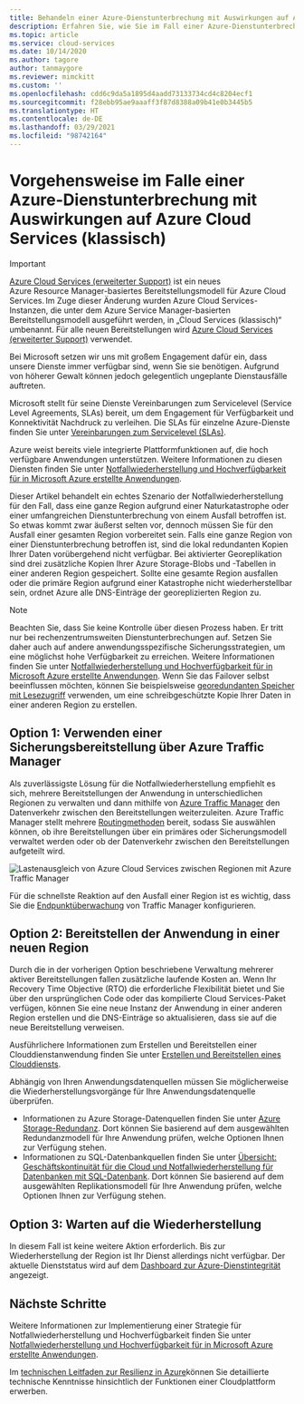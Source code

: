 ```yaml
---
title: Behandeln einer Azure-Dienstunterbrechung mit Auswirkungen auf Azure Cloud Services (klassisch)
description: Erfahren Sie, wie Sie im Fall einer Azure-Dienstunterbrechung mit Auswirkungen auf Azure-Clouddienste vorgehen.
ms.topic: article
ms.service: cloud-services
ms.date: 10/14/2020
ms.author: tagore
author: tanmaygore
ms.reviewer: mimckitt
ms.custom: ''
ms.openlocfilehash: cdd6c9da5a1895d4aadd73133734cd4c8204ecf1
ms.sourcegitcommit: f28ebb95ae9aaaff3f87d8388a09b41e0b3445b5
ms.translationtype: HT
ms.contentlocale: de-DE
ms.lasthandoff: 03/29/2021
ms.locfileid: "98742164"
---
```

# <a name="what-to-do-in-the-event-of-an-azure-service-disruption-that-impacts-azure-cloud-services-classic"></a>Vorgehensweise im Falle einer Azure-Dienstunterbrechung mit Auswirkungen auf Azure Cloud Services (klassisch)

> [!IMPORTANT]
> [Azure Cloud Services (erweiterter Support)](../cloud-services-extended-support/overview.md) ist ein neues Azure Resource Manager-basiertes Bereitstellungsmodell für Azure Cloud Services. Im Zuge dieser Änderung wurden Azure Cloud Services-Instanzen, die unter dem Azure Service Manager-basierten Bereitstellungsmodell ausgeführt werden, in „Cloud Services (klassisch)“ umbenannt. Für alle neuen Bereitstellungen wird [Azure Cloud Services (erweiterter Support)](../cloud-services-extended-support/overview.md) verwendet.

Bei Microsoft setzen wir uns mit großem Engagement dafür ein, dass unsere Dienste immer verfügbar sind, wenn Sie sie benötigen. Aufgrund von höherer Gewalt können jedoch gelegentlich ungeplante Dienstausfälle auftreten.

Microsoft stellt für seine Dienste Vereinbarungen zum Servicelevel (Service Level Agreements, SLAs) bereit, um dem Engagement für Verfügbarkeit und Konnektivität Nachdruck zu verleihen. Die SLAs für einzelne Azure-Dienste finden Sie unter [Vereinbarungen zum Servicelevel (SLAs)](https://azure.microsoft.com/support/legal/sla/).

Azure weist bereits viele integrierte Plattformfunktionen auf, die hoch verfügbare Anwendungen unterstützen. Weitere Informationen zu diesen Diensten finden Sie unter [Notfallwiederherstellung und Hochverfügbarkeit für in Microsoft Azure erstellte Anwendungen](/azure/architecture/framework/resiliency/backup-and-recovery).

Dieser Artikel behandelt ein echtes Szenario der Notfallwiederherstellung für den Fall, dass eine ganze Region aufgrund einer Naturkatastrophe oder einer umfangreichen Dienstunterbrechung von einem Ausfall betroffen ist. So etwas kommt zwar äußerst selten vor, dennoch müssen Sie für den Ausfall einer gesamten Region vorbereitet sein. Falls eine ganze Region von einer Dienstunterbrechung betroffen ist, sind die lokal redundanten Kopien Ihrer Daten vorübergehend nicht verfügbar. Bei aktivierter Georeplikation sind drei zusätzliche Kopien Ihrer Azure Storage-Blobs und -Tabellen in einer anderen Region gespeichert. Sollte eine gesamte Region ausfallen oder die primäre Region aufgrund einer Katastrophe nicht wiederherstellbar sein, ordnet Azure alle DNS-Einträge der georeplizierten Region zu.

> [!NOTE]
> Beachten Sie, dass Sie keine Kontrolle über diesen Prozess haben. Er tritt nur bei rechenzentrumsweiten Dienstunterbrechungen auf. Setzen Sie daher auch auf andere anwendungsspezifische Sicherungsstrategien, um eine möglichst hohe Verfügbarkeit zu erreichen. Weitere Informationen finden Sie unter [Notfallwiederherstellung und Hochverfügbarkeit für in Microsoft Azure erstellte Anwendungen](/azure/architecture/framework/resiliency/backup-and-recovery). Wenn Sie das Failover selbst beeinflussen möchten, können Sie beispielsweise [georedundanten Speicher mit Lesezugriff](../storage/common/storage-redundancy.md) verwenden, um eine schreibgeschützte Kopie Ihrer Daten in einer anderen Region zu erstellen.
>
>


## <a name="option-1-use-a-backup-deployment-through-azure-traffic-manager"></a>Option 1: Verwenden einer Sicherungsbereitstellung über Azure Traffic Manager
Als zuverlässigste Lösung für die Notfallwiederherstellung empfiehlt es sich, mehrere Bereitstellungen der Anwendung in unterschiedlichen Regionen zu verwalten und dann mithilfe von [Azure Traffic Manager](../traffic-manager/traffic-manager-overview.md) den Datenverkehr zwischen den Bereitstellungen weiterzuleiten. Azure Traffic Manager stellt mehrere [Routingmethoden](../traffic-manager/traffic-manager-routing-methods.md) bereit, sodass Sie auswählen können, ob ihre Bereitstellungen über ein primäres oder Sicherungsmodell verwaltet werden oder ob der Datenverkehr zwischen den Bereitstellungen aufgeteilt wird.

![Lastenausgleich von Azure Cloud Services zwischen Regionen mit Azure Traffic Manager](./media/cloud-services-disaster-recovery-guidance/using-azure-traffic-manager.png)

Für die schnellste Reaktion auf den Ausfall einer Region ist es wichtig, dass Sie die [Endpunktüberwachung](../traffic-manager/traffic-manager-monitoring.md) von Traffic Manager konfigurieren.

## <a name="option-2-deploy-your-application-to-a-new-region"></a>Option 2: Bereitstellen der Anwendung in einer neuen Region
Durch die in der vorherigen Option beschriebene Verwaltung mehrerer aktiver Bereitstellungen fallen zusätzliche laufende Kosten an. Wenn Ihr Recovery Time Objective (RTO) die erforderliche Flexibilität bietet und Sie über den ursprünglichen Code oder das kompilierte Cloud Services-Paket verfügen, können Sie eine neue Instanz der Anwendung in einer anderen Region erstellen und die DNS-Einträge so aktualisieren, dass sie auf die neue Bereitstellung verweisen.

Ausführlichere Informationen zum Erstellen und Bereitstellen einer Clouddienstanwendung finden Sie unter [Erstellen und Bereitstellen eines Clouddiensts](cloud-services-how-to-create-deploy-portal.md).

Abhängig von Ihren Anwendungsdatenquellen müssen Sie möglicherweise die Wiederherstellungsvorgänge für Ihre Anwendungsdatenquelle überprüfen.

* Informationen zu Azure Storage-Datenquellen finden Sie unter [Azure Storage-Redundanz](../storage/common/storage-redundancy.md). Dort können Sie basierend auf dem ausgewählten Redundanzmodell für Ihre Anwendung prüfen, welche Optionen Ihnen zur Verfügung stehen.
* Informationen zu SQL-Datenbankquellen finden Sie unter [Übersicht: Geschäftskontinuität für die Cloud und Notfallwiederherstellung für Datenbanken mit SQL-Datenbank](../azure-sql/database/business-continuity-high-availability-disaster-recover-hadr-overview.md). Dort können Sie basierend auf dem ausgewählten Replikationsmodell für Ihre Anwendung prüfen, welche Optionen Ihnen zur Verfügung stehen.


## <a name="option-3-wait-for-recovery"></a>Option 3: Warten auf die Wiederherstellung
In diesem Fall ist keine weitere Aktion erforderlich. Bis zur Wiederherstellung der Region ist Ihr Dienst allerdings nicht verfügbar. Der aktuelle Dienststatus wird auf dem [Dashboard zur Azure-Dienstintegrität](https://azure.microsoft.com/status/) angezeigt.

## <a name="next-steps"></a>Nächste Schritte
Weitere Informationen zur Implementierung einer Strategie für Notfallwiederherstellung und Hochverfügbarkeit finden Sie unter [Notfallwiederherstellung und Hochverfügbarkeit für in Microsoft Azure erstellte Anwendungen](/azure/architecture/framework/resiliency/backup-and-recovery).

Im [technischen Leitfaden zur Resilienz in Azure](/azure/architecture/checklist/resiliency-per-service)können Sie detaillierte technische Kenntnisse hinsichtlich der Funktionen einer Cloudplattform erwerben.